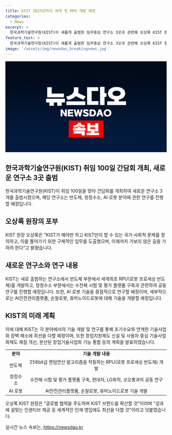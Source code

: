 ```yaml
---
title: KIST 2025년까지 세계 첫 RPU 개발 예정
categories:
  - News
excerpt: >
  한국과학기술연구원(KIST)이 새롭게 출범한 임무중심 연구소 3곳과 관련해 오상록 KIST 원장이 취임 100일을 맞아 과학기자단 간담회를 개최했다. 1단계로는 반도체, 청정수소, AI·로봇 분야에서 세계 최초의 기술을 개발하고, 이를 활용할 기업 파운드리 공정 테스트까지 마무리할 계획이다. 또한, PM제도를 도입하여 각 연구소 사업을 책임지고 이끌어나갈 예정이며, 글로벌 협력을 강화하고 인재 영입에도 주력할 것이라 밝혔다.
feature_text: >
  한국과학기술연구원(KIST)이 새롭게 출범한 임무중심 연구소 3곳과 관련해 오상록 KIST 원장이 취임 100일을 맞아 과학기자단 간담회를 개최했다. 1단계로는 반도체, 청정수소, AI·로봇 분야에서 세계 최초의 기술을 개발하고, 이를 활용할 기업 파운드리 공정 테스트까지 마무리할 계획이다. 또한, PM제도를 도입하여 각 연구소 사업을 책임지고 이끌어나갈 예정이며, 글로벌 협력을 강화하고 인재 영입에도 주력할 것이라 밝혔다.
image: '/assets/img/newsdao_breakingnews.jpg'
---
```


<p><img src="/assets/img/newsdao_breakingnews.jpg" alt="flaretime 속보" /></p>

<h2 data-ke-size="size26">한국과학기술연구원(KIST) 취임 100일 간담회 개최, 새로운 연구소 3곳 출범</h2>

<p data-ke-size="size16">한국과학기술연구원(KIST)이 취임 100일을 맞아 간담회를 개최하여 새로운 연구소 3개를 출범시켰으며, 해당 연구소는 반도체, 청정수소, AI·로봇 분야에 관한 연구를 진행할 예정입니다.</p>

<h2 data-ke-size="size24">오상록 원장의 포부</h2>

<p data-ke-size="size16">KIST 원장 오상록은 "KIST가 해야만 하고 KIST만이 할 수 있는 국가·사회적 문제를 정의하고, 이를 풀어가기 위한 구체적인 임무를 도출했으며, 이제까지 가보지 않은 길을 가하려 한다"고 밝혔습니다.</p>

<h2 data-ke-size="size24">새로운 연구소와 연구 내용</h2>

<p data-ke-size="size16">KIST는 새로 출범하는 연구소에서 반도체 부문에서 세계최초 RPU(로봇 프로세싱 반도체)를 개발하고, 청정수소 부문에서는 수전해 시험 및 평가 플랫폼 구축과 관련하여 공동 연구를 진행할 예정입니다. 또한, AI 로봇 기술을 중점적으로 연구할 예정이며, 세부적으로는 AI안전관리플랫폼, 순찰로봇, 휴머노이드로봇에 대해 기술을 개발할 예정입니다.</p>

<h2 data-ke-size="size24">KIST의 미래 계획</h2>

<p data-ke-size="size16">이에 대해 KIST는 각 분야에서의 기술 개발 및 연구를 통해 초기수요와 연계한 기술사업화 장벽 해소에 최선을 다할 예정이며, 또한 창업지원제도 신설 및 사용자 중심 기술사업화제도 체질 개선, 분산된 창업기술사업화 기능 통합 등의 계획을 발표하였습니다.</p>

<table>
    <tr>
        <td style="text-align: center; height: 17px;"><b>분야</b></td>
        <td style="text-align: center; height: 17px;"><b>기술 개발 내용</b></td>
    </tr>
    <tr>
        <td style="text-align: center; height: 17px;">반도체</td>
        <td style="text-align: center; height: 17px;">256bit급 랜덤연산 알고리즘을 작동하는 RPU(로봇 프로세싱 반도체) 개발</td>
    </tr>
    <tr>
        <td style="text-align: center; height: 17px;">청정수소</td>
        <td style="text-align: center; height: 17px;">수전해 시험 및 평가 플랫폼 구축, 현대차, LG화학, 코오롱과의 공동 연구</td>
    </tr>
    <tr>
        <td style="text-align: center; height: 17px;">AI 로봇</td>
        <td style="text-align: center; height: 17px;">AI안전관리플랫폼, 순찰로봇, 휴머노이드로봇 기술 개발</td>
    </tr>
</table>

<p data-ke-size="size16">오상록 KIST 원장은 "글로벌 협력을 주도하며 KIST 브랜드를 확산할 것"이라며 "성과에 걸맞는 인센티브 제공 등 세계적인 인재 영입에도 최선을 다할 것"이라고 덧붙였습니다.</p>
실시간 뉴스 속보는, <a href="https://newsdao.kr" rel="dofollow">https://newsdao.kr</a>


